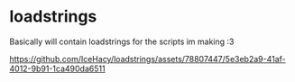 # loadstrings


Basically will contain loadstrings for the scripts im making :3



https://github.com/IceHacy/loadstrings/assets/78807447/5e3eb2a9-41af-4012-9b91-1ca490da6511
